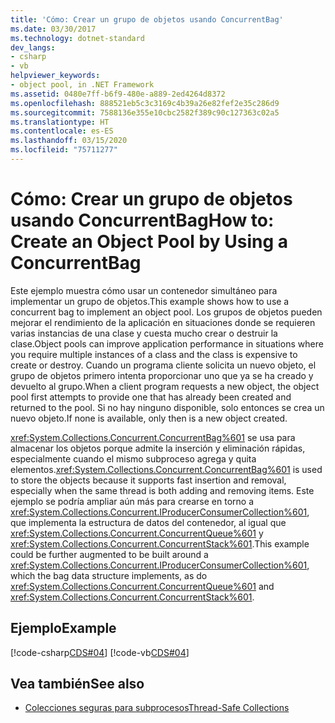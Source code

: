 ```yaml
---
title: 'Cómo: Crear un grupo de objetos usando ConcurrentBag'
ms.date: 03/30/2017
ms.technology: dotnet-standard
dev_langs:
- csharp
- vb
helpviewer_keywords:
- object pool, in .NET Framework
ms.assetid: 0480e7ff-b6f9-480e-a889-2ed4264d8372
ms.openlocfilehash: 888521eb5c3c3169c4b39a26e82fef2e35c286d9
ms.sourcegitcommit: 7588136e355e10cbc2582f389c90c127363c02a5
ms.translationtype: HT
ms.contentlocale: es-ES
ms.lasthandoff: 03/15/2020
ms.locfileid: "75711277"
---
```

# <a name="how-to-create-an-object-pool-by-using-a-concurrentbag"></a><span data-ttu-id="e6e36-102">Cómo: Crear un grupo de objetos usando ConcurrentBag</span><span class="sxs-lookup"><span data-stu-id="e6e36-102">How to: Create an Object Pool by Using a ConcurrentBag</span></span>
<span data-ttu-id="e6e36-103">Este ejemplo muestra cómo usar un contenedor simultáneo para implementar un grupo de objetos.</span><span class="sxs-lookup"><span data-stu-id="e6e36-103">This example shows how to use a concurrent bag to implement an object pool.</span></span> <span data-ttu-id="e6e36-104">Los grupos de objetos pueden mejorar el rendimiento de la aplicación en situaciones donde se requieren varias instancias de una clase y cuesta mucho crear o destruir la clase.</span><span class="sxs-lookup"><span data-stu-id="e6e36-104">Object pools can improve application performance in situations where you require multiple instances of a class and the class is expensive to create or destroy.</span></span> <span data-ttu-id="e6e36-105">Cuando un programa cliente solicita un nuevo objeto, el grupo de objetos primero intenta proporcionar uno que ya se ha creado y devuelto al grupo.</span><span class="sxs-lookup"><span data-stu-id="e6e36-105">When a client program requests a new object, the object pool first attempts to provide one that has already been created and returned to the pool.</span></span> <span data-ttu-id="e6e36-106">Si no hay ninguno disponible, solo entonces se crea un nuevo objeto.</span><span class="sxs-lookup"><span data-stu-id="e6e36-106">If none is available, only then is a new object created.</span></span>  
  
 <span data-ttu-id="e6e36-107"><xref:System.Collections.Concurrent.ConcurrentBag%601> se usa para almacenar los objetos porque admite la inserción y eliminación rápidas, especialmente cuando el mismo subproceso agrega y quita elementos.</span><span class="sxs-lookup"><span data-stu-id="e6e36-107"><xref:System.Collections.Concurrent.ConcurrentBag%601> is used to store the objects because it supports fast insertion and removal, especially when the same thread is both adding and removing items.</span></span> <span data-ttu-id="e6e36-108">Este ejemplo se podría ampliar aún más para crearse en torno a <xref:System.Collections.Concurrent.IProducerConsumerCollection%601>, que implementa la estructura de datos del contenedor, al igual que <xref:System.Collections.Concurrent.ConcurrentQueue%601> y <xref:System.Collections.Concurrent.ConcurrentStack%601>.</span><span class="sxs-lookup"><span data-stu-id="e6e36-108">This example could be further augmented to be built around a <xref:System.Collections.Concurrent.IProducerConsumerCollection%601>, which the bag data structure implements, as do <xref:System.Collections.Concurrent.ConcurrentQueue%601> and <xref:System.Collections.Concurrent.ConcurrentStack%601>.</span></span>  
  
## <a name="example"></a><span data-ttu-id="e6e36-109">Ejemplo</span><span class="sxs-lookup"><span data-stu-id="e6e36-109">Example</span></span>  
 [!code-csharp[CDS#04](../../../../samples/snippets/csharp/VS_Snippets_Misc/cds/cs/objectpool.cs#04)]
 [!code-vb[CDS#04](../../../../samples/snippets/visualbasic/VS_Snippets_Misc/cds/vb/objectpool04.vb#04)]  
  
## <a name="see-also"></a><span data-ttu-id="e6e36-110">Vea también</span><span class="sxs-lookup"><span data-stu-id="e6e36-110">See also</span></span>

- [<span data-ttu-id="e6e36-111">Colecciones seguras para subprocesos</span><span class="sxs-lookup"><span data-stu-id="e6e36-111">Thread-Safe Collections</span></span>](../../../../docs/standard/collections/thread-safe/index.md)
